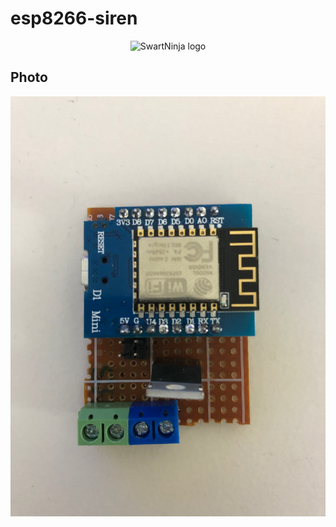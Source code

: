 # esp8266-siren
<p align="center">
    <img src="https://swart.ninja/assets/images/SwartNinjaLogoV2.svg" alt="SwartNinja logo" height="150">
</p>

## Photo
<p align="center">
  <img src="/extras/IMG_0023.jpeg">
</p>